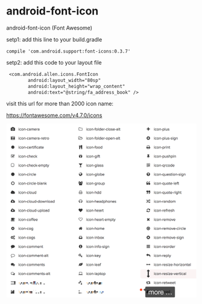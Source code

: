 # android-font-icon
android-font-icon (Font Awesome)

setp1: add this line to your build.gradle
```
compile 'com.android.support:font-icons:0.3.7'
```
setp2: add this code to your layout file
```
 <com.android.allen.icons.FontIcon
        android:layout_width="80sp"
        android:layout_height="wrap_content"
        android:text="@string/fa_address_book" />
```
visit this url for more than 2000 icon name:

https://fontawesome.com/v4.7.0/icons


 ![example](https://raw.githubusercontent.com/vnool/android-font-icon/master/icon-show.png)
